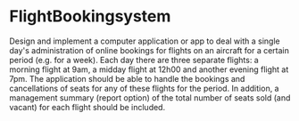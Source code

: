 # FlightBookingsystem
 Design and implement a computer application or app to deal with a single day's administration of
online bookings for flights on an aircraft for a certain period (e.g. for a week).
Each day there are three separate flights: a morning flight at 9am, a midday flight at 12h00 and another evening flight at 7pm.
The application should be able to handle the bookings and cancellations of seats for any of these flights for the period. 
In addition, a management summary (report option) of the total number of seats sold (and vacant) for each flight should be included.
